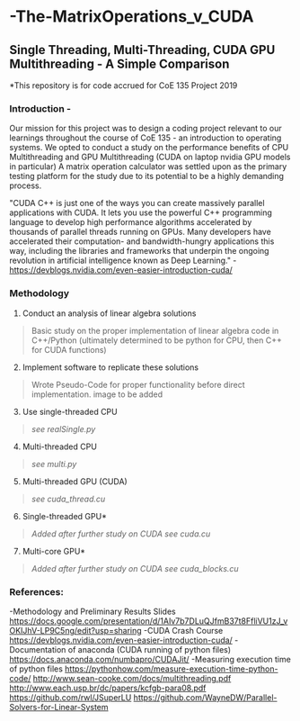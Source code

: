 # -The-MatrixOperations_v_CUDA
## Single Threading, Multi-Threading, CUDA GPU Multithreading - A Simple Comparison

*This repository is for code accrued for CoE 135 Project 2019

### Introduction - 
Our mission for this project was to design a coding project relevant to our learnings throughout the course of CoE 135 - an introduction to operating systems.
We opted to conduct a study on the performance benefits of CPU Multithreading and GPU Multithreading (CUDA on laptop nvidia GPU models in particular) A matrix operation calculator was settled upon as the primary testing platform for the study due to its potential to be a highly demanding process.

"CUDA C++ is just one of the ways you can create massively parallel applications with CUDA. It lets you use the powerful C++ programming language to develop high performance algorithms accelerated by thousands of parallel threads running on GPUs. Many developers have accelerated their computation- and bandwidth-hungry applications this way, including the libraries and frameworks that underpin the ongoing revolution in artificial intelligence known as Deep Learning."
-https://devblogs.nvidia.com/even-easier-introduction-cuda/

### Methodology
1. Conduct an analysis of linear algebra solutions
> Basic study on the proper implementation of linear algebra code in C++/Python (ultimately determined to be python for CPU, then C++ for CUDA functions)
2. Implement software to replicate these solutions
> Wrote Pseudo-Code for proper functionality before direct implementation. image to be added
3. Use single-threaded CPU
> *see realSingle.py*
4. Multi-threaded CPU
> *see multi.py*
5. Multi-threaded GPU (CUDA)
> *see cuda_thread.cu*
6. Single-threaded GPU*
> *Added after further study on CUDA*
> *see cuda.cu*
7. Multi-core GPU*
> *Added after further study on CUDA*
> *see cuda_blocks.cu*

### References:
-Methodology and Preliminary Results Slides
https://docs.google.com/presentation/d/1AIv7b7DLuQJfmB37t8FfliVU1zJ_vOKIJhV-LP9C5ng/edit?usp=sharing
-CUDA Crash Course
https://devblogs.nvidia.com/even-easier-introduction-cuda/
-Documentation of anaconda (CUDA running of python files)
https://docs.anaconda.com/numbapro/CUDAJit/
-Measuring execution time of python files
https://pythonhow.com/measure-execution-time-python-code/
http://www.sean-cooke.com/docs/multithreading.pdf
http://www.each.usp.br/dc/papers/kcfgb-para08.pdf
https://github.com/rwl/JSuperLU
https://github.com/WayneDW/Parallel-Solvers-for-Linear-System
